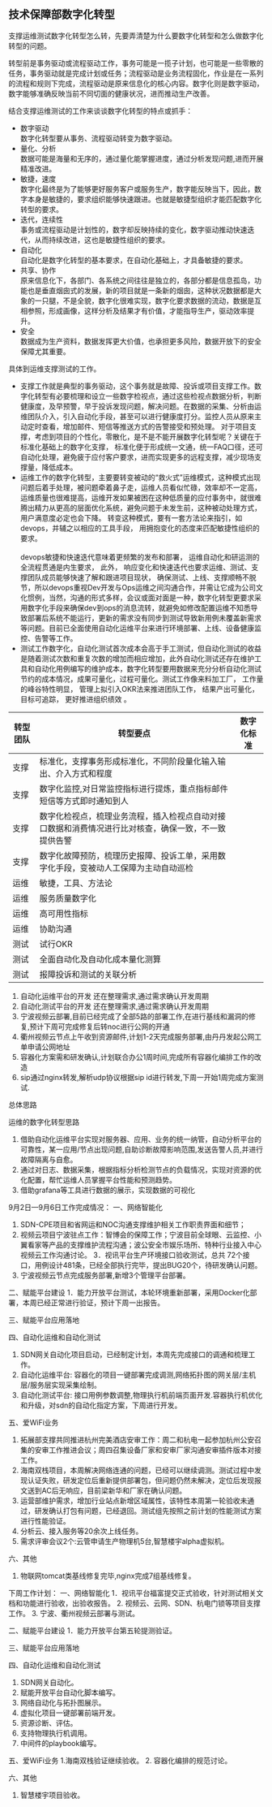 
## 技术保障部数字化转型

支撑运维测试数字化转型怎么转，先要弄清楚为什么要数字化转型和怎么做数字化转型的问题。

转型前是事务驱动或流程驱动工作，事务可能是一揽子计划，也可能是一些零散的任务，事务驱动就是完成计划或任务；流程驱动是业务流程固化，作业是在一系列的流程和规则下完成，流程驱动是原来信息化的核心内容。数字化则是数字驱动，数字能够准确反映当前不同切面的健康状况，进而推动生产改善。

结合支撑运维测试的工作来谈谈数字化转型的特点或抓手：
-	数字驱动
<br>数字化转型要从事务、流程驱动转变为数字驱动。
-	量化、分析
<br>数据可能是海量和无序的，通过量化能掌握进度，通过分析发现问题,进而开展精准改进。
-	敏捷，速度
<br>数字化最终是为了能够更好服务客户或服务生产，数字能反映当下，因此，数字本身是敏捷的，要求组织能够快速跟进。也就是敏捷型组织才能匹配数字化转型的要求。
-	迭代，连续性
<br>事务或流程驱动是计划性的，数字却反映持续的变化，数字驱动推动快速迭代，从而持续改进，这也是敏捷性组织的要求。 
-	自动化
<br>自动化是数字化转型的基本要求，在自动化基础上，才具备敏捷的要求。
-	共享、协作
<br>原来信息化下，各部门、各系统之间往往是独立的，各部分都是信息孤岛，功能也是垂直烟囱式的发展，新的项目就是一条新的烟囱，这种状况数据都是大象的一只腿，不是全貌，数字化很难实现，数字化要求数据的流动，数据是互相参照，形成画像，这样分析及结果才有价值，才能指导生产，驱动效率提升。
-	安全
<br>数据成为生产资料，数据发挥更大价值，也承担更多风险，数据开放下的安全保障尤其重要。

具体到运维支撑测试的工作。
- 支撑工作就是典型的事务驱动，这个事务就是故障、投诉或项目支撑工作。数字化转型有必要梳理和设立一些数字检视点，通过这些检视点数据分析，判断健康度，及早预警，早于投诉发现问题，解决问题。在数据的采集、分析由运维团队介入，引入自动化手段，甚至可以进行健康度打分。监控人员从原来主动定时查看，增加邮件、短信等推送方式的告警接受和预处理。 对于项目支撑，考虑到项目的个性化，零散化，是不是不能开展数字化转型呢？关键在于标准化基础上的数字化支撑， 标准化便于形成统一文通，统一FAQ口径，还可自动化处理，避免疲于应付客户要求，进而实现更多的远程支撑，减少现场支撑量，降低成本。
- 运维工作的数字化转型，主要要转变被动的“救火式”运维模式，这种模式出现问题后着手处理，被问题牵着鼻子走，运维人员看似忙碌，效率却不一定高，运维质量也很难提高，运维开发如果被困在这种低质量的应付事务中，就很难腾出精力从更高的层面优化系统，避免问题于未发生前，这种被动处理方式，用户满意度必定也会下降。 转变这种模式，要有一套方法论来指引，如devops，并辅之以相应的工具手段， 用拥抱变化的态度来匹配敏捷性组织的要求。 <br><br> devops敏捷和快速迭代意味着更频繁的发布和部署， 运维自动化和研运测的全流程贯通是内生要求， 此外， 响应变化和快速迭代也要求运维、测试、支撑团队成员能够快速了解和跟进项目现状， 确保测试、上线、支撑顺畅不脱节，所以devops重视Dev开发与Ops运维之间沟通合作，并需让它成为公司文化惯例，当然，沟通的形式多样，会议或面对面是一种，数字化转型更要求采用数字化手段来确保dev到ops的消息流转，就避免如修改配置运维不知悉导致部署后系统不能运行，更新的需求没有同步到测试导致新用例未覆盖新需求等问题。目前已全面使用自动化运维平台来进行环境部署、上线、设备健康监控、告警等工作。
- 测试工作数字化，自动化测试首次成本会高于手工测试，但自动化测试的收益是随着测试次数和重复次数的增加而相应增加，此外自动化测试还存在维护工具和自动化用例编写的维护成本，数字化转型要用数据来充分分析自动化测试节约的成本情况，成果可量化，过程可量化。测试工作像来料加工厂， 工作量的峰谷特性明显， 管理上拟引入OKR法来推进团队工作， 结果产出可量化， 目标可追踪， 更好推进组织绩效 。




转型团队 | 转型要点 | 数字化标准
---- | ---- | ----
支撑 | 标准化，支撑事务形成标准化，不同阶段量化输入输出、介入方式和程度 | 
支撑 | 数字化监控,对日常监控指标进行提炼，重点指标邮件短信等方式即时通知到人 | 
支撑 | 数字化检视点，梳理业务流程，插入检视点自动对接口数据和消费情况进行比对核查，确保一致，不一致提供告警 | 
支撑 | 数字化故障预防，梳理历史报障、投诉工单，采用数字化手段，变被动人工保障为主动自动巡检 | 
运维 | 敏捷，工具、方法论 | 
运维 | 服务质量数字化 | 
运维 | 高可用性指标 | 
运维 | 协助沟通 | 
测试 | 试行OKR | 
测试 | 全面自动化及自动化成本量化测算 | 
测试 | 报障投诉和测试的关联分析 | 




1. 自动化运维平台的开发  还在整理需求,通过需求确认开发周期
2. 自动化测试平台的开发  还在整理需求,通过需求确认开发周期
3. 宁波视频云部署,目前已经完成了全部5路的部署工作,在进行基线和漏洞的修复,预计下周可完成修复后转noc进行公网的开通
4. 衢州视频云节点上午收到资源邮件,计划1-2天完成服务部署,由丹丹发起公网工单申请公网地址
5. 容器化方案需和研发确认,计划联合办公1周时间,完成所有容器化编排工作的改造
6. sip通过nginx转发,解析udp协议根据sip id进行转发,下周一开始1周完成方案测试. 



总体思路

运维的数字化转型思路
1. 借助自动化运维平台实现对服务器、应用、业务的统一纳管，自动分析平台的可靠性，某一应用/节点出现问题,自助诊断故障影响范围,发送告警人员,并进行故障隔离与自愈。
2. 通过对日志、数据采集，根据指标分析检测节点的负载情况，实现对资源的优化配置，帮忙运维人员掌握平台性能和预测趋势。
3. 借助grafana等工具进行数据的展示，实现数据的可视化 


9月2日—9月6日工作完成情况：
一、网络智能化
1. SDN-CPE项目和省网运和NOC沟通支撑维护相关工作职责界面和细节；
2. 视频云项目宁波驻点工作：智博会的保障工作；宁波目前全球眼、云监控、小翼看家等产品的支撑维护流程沟通；波公安全市娱乐场所、特种行业接入中心视频云工作沟通讨论。
3．视讯平台生产环境接口验收测试，总共 72个接口，用例设计481条，已经全部执行完毕，提出BUG20个，待研发确认问题。
4. 宁波视频云节点完成服务部署,新增3个管理平台部署。

二、赋能平台建设
1．能力开放平台测试，本轮环境重新部署，采用Docker化部署，本周已经正常进行验证，预计下周一出报告。

三、赋能平台应用落地

四、自动化运维和自动化测试
1. SDN网关自动化项目启动，已经制定计划，本周先完成接口的调通和梳理工作。
2. 自动化运维平台: 容器化的项目一键部署完成调测,网络拓扑图的网关层/主机层/服务层实现采集绘制。
3. 自动化测试平台: 接口用例参数调整,物理执行机前端页面开发.容器执行机优化和升级，对sdn的自动化指定方案，下周进行开发。

五、爱WiFi业务
1. 拓展部支撑共同推进杭州完美酒店安审工作：周二和杭电一起参加杭州公安召集的安审工作推进会议；周四召集设备厂家和安审厂家沟通安审插件版本对接工作。
2. 海南双栈项目，本周解决网络连通的问题，已经可以继续调测。测试过程中发现认证失败，研发定位后重新提供部署包，但问题仍然未解决，定位后发现报文送到AC后无响应，目前梁新华和厂家在确认问题。
3. 运营部维护需求，增加行业站点新增区域属性，该特性本周第一轮验收未通过，研发确认打包有问题，已经退回。测试组先按照之前计划的性能测试方案进行性能验证。
4. 分析云、接入服务等20余次上线任务。
5. 需求评审会议2个:云管申请生产物理机5台,智慧楼宇alpha虚拟机。

六、其他
1. 物联网tomcat类基线修复完毕,nginx完成7组基线修复。

下周工作计划：
一、网络智能化
1．视讯平台福富提交正式验收，针对测试相关文档和功能进行验收，出验收报告。
2. 视频云、云网、SDN、杭电门锁等项目支撑工作。
3. 宁波、衢州视频云部署与测试。

二、赋能平台建设
1．能力开放平台第五轮提测验证。

三、赋能平台应用落地

四、自动化运维和自动化测试
1. SDN网关自动化。
2. 赋能开放平台自动化脚本编写。
3. 网络自动化与拓扑图展示。
4. 虚拟化项目一键部署前端开发。
5. 资源诊断、评估。
6. 支持物理执行机调用。
7. 中间件的playbook编写。

五、爱WiFi业务
1.海南双栈验证继续验收。
2. 容器化编排的规范讨论。

六、其他
1. 智慧楼宇项目验收。


